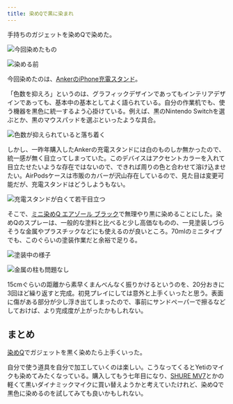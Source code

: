 ```yaml
---
title: 染めQで黒に染まれ
---
```

手持ちのガジェットを染めQで染めた。

![](https://lh3.googleusercontent.com/uVzW8V1WJoCuZ0I94eDFTOD7PL9ILSWVN06sZajONUVZuI1b2EdNJ0zVSFMhcYyfX5sI7_u2KY5z80iQe6lxa6VMn5uQUdTCS2fKLjX_MiJveC4HI052Y526hmWUfbwBDNP4N1-pVYi4bdvW7A "今回染めたもの")

![](https://lh3.googleusercontent.com/Gy1tC-XuY9fFh1GbksP2gXmRg-uqEFqV054QF6LzRSCIfnOaTcLruzE_yT9DD-lCaXzXpMu4eyZK2dbu7aRpxzwuAM_ifEMJv3AXaAaQ3dxiQXH6Ti5qiGXSoW3MiJPvx6Po0G3AFoQDxb1lOw "染める前")

今回染めたのは、[AnkerのiPhone充電スタンド](https://r7kamura.com/articles/2021-09-06-anker-iphone-stand)。

「色数を抑えろ」というのは、グラフィックデザインであってもインテリアデザインであっても、基本中の基本としてよく語られている。自分の作業机でも、使う機器を黒色に統一するよう心掛けている。例えば、黒のNintendo Switchを選ぶとか、黒のマウスパッドを選ぶといったような具合。

![](https://lh5.googleusercontent.com/IDJdFeMRbj-jQcFzcrtzKasaeQTpqkSBijhyiPx6r_HUv3kd5kYjHG9HrnQb3ighDzX68GIkNT2Q42ZuTzJZQiRsXkeaU-kF4Ab2Fh-yB8bb_lmcINTp7HNqnwfnV52Px53jMvvtG3KuaVmv1A "色数が抑えられていると落ち着く")

しかし、一昨年購入したAnkerの充電スタンドには白のものしか無かったので、統一感が無く目立ってしまっていた。このデバイスはアクセントカラーを入れて目立たせたいような存在ではないので、できれば周りの色と合わせて溶け込ませたい。AirPodsケースは市販のカバーが沢山存在しているので、見た目は変更可能だが、充電スタンドはどうしようもない。

![](https://lh3.googleusercontent.com/4-2A6ffq-baSEU3JUvonhZj9nSo1lqEvIWU_7VdAJrA_KyI04n4f_P7QQBKd8-7PvfH_qBc_iAZpLPTX4zKS-mN196W0bhJsGGNLEm2tZNG0moSZV6er3DPlB-ILXZaQMLvNYQsujCdHbd5FUQ "充電スタンドが白くて若干目立つ")

そこで、[ミニ染めQ エアゾール ブラック](https://www.amazon.co.jp/dp/B003QMFUKO)で無理やり黒に染めることにした。染めQのスプレーは、一般的な塗料と比べると少し高価なものの、一見塗装しづらそうな金属やプラスチックなどにも使えるのが良いところ。70mlのミニタイプでも、このぐらいの塗装作業だと余裕で足りる。

![](https://lh5.googleusercontent.com/OFkb9wiDUwNQ5VggzTKhrY0IlX1Y_fpbuRpDhdvk1CukVq6v-ByES1zJPeTsFEH6I9XOGrbIV_lvyB41bKNAKr9Gzt6Z4NdAToRlWwEi4WqTI4Ugd72L4qUKqt-Q96K06VuusGVNs_5dYBYeKA "塗装中の様子")

![](https://lh3.googleusercontent.com/nSk4OelBSQ8fE5mXxRN7aRBTZiaIFA8396KYwtEkgu_VJaLVE2pbR0MZ5047d_SY4W053a6eMupKmI9Zk6ZY-iK2yt0F_YOmgFBCqU9_rTzCa34EjiTtxMdd3QaEAiOjMcMErnljD8_btc1-yQ "金属の柱も問題なし")

15cmぐらいの距離から素早くまんべんなく振りかけるというのを、20分おきに3回ほど繰り返すと完成。初見プレイにしては意外と上手くいったと思う。表面に傷がある部分が少し浮き出てしまったので、事前にサンドペーパーで擦るなどしておけば、より完成度が上がったかもしれない。

まとめ
---

[染めQ](https://www.amazon.co.jp/dp/B003QMFUKO)でガジェットを黒く染めたら上手くいった。

自分で使う道具を自分で加工していくのは楽しい。こうなってくるとYetiのマイクも染めてみたくなっている。購入してもう七年目になり、[SHURE MV7](https://www.amazon.co.jp/dp/B08KY7G1GV)とかの軽くて黒いダイナミックマイクに買い替えようかと考えていたけれど、染めQで黒色に染めるのを試してみても良いかもしれない。
